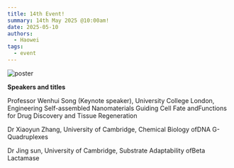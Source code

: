 ```yaml
---
title: 14th Event!
summary: 14th May 2025 @10:00am!
date: 2025-05-10
authors:
  - Haowei
tags:
  - event
---
```


![poster](240510.jpg)

**Speakers and titles**

Professor Wenhui Song (Keynote speaker), University College London, Engineering Self-assembled Nanomaterials Guiding Cell Fate andFunctions for Drug Discovery and Tissue Regeneration

Dr Xiaoyun Zhang, University of Cambridge, Chemical Biology ofDNA G-Quadruplexes

Dr Jing sun, University of Cambridge, Substrate Adaptability ofBeta Lactamase
